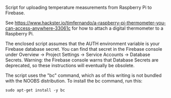 Script for uploading temperature measurements from Raspberry Pi to Firebase.

See https://www.hackster.io/timfernando/a-raspberry-pi-thermometer-you-can-access-anywhere-33061c for how to attach a digital thermometer to a Raspberry Pi.

The enclosed script assumes that the AUTH environment variable is your Firebase database secret.  You can find that secret in
the Firebase console under Overview -> Project Settings -> Service Accounts -> Database Secrets.  Warning: the Firebase console warns that Database Secrets are deprecated, so these instructions will eventually be obsolete.

The script uses the "bc" command, which as of this writing is not bundled with the NOOBS distribution.  To install the bc command, run this:

    sudo apt-get install -y bc
    
    
